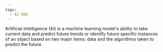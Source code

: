 ```yaml
---
tags:
  - AI-900
---
```

Artificial Intelligence (AI) is a machine learning model's ability to take current data and predict future trends or identify future specific instances of an object based on two major items: data and the algorithms taken to predict the future.